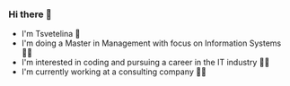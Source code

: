 ### Hi there 👋
- I'm Tsvetelina :cherry_blossom:
- I'm doing a Master in Management with focus on Information Systems :woman_student:
- I'm interested in coding and pursuing a career in the IT industry :woman_technologist:
- I'm currently working at a consulting company :woman_office_worker:

<!--
**tsvetelinashishmanova/tsvetelinashishmanova** is a ✨ _special_ ✨ repository because its `README.md` (this file) appears on your GitHub profile.

Here are some ideas to get you started:

- 🔭 I’m currently working on ...
- 🌱 I’m currently learning ...
- 👯 I’m looking to collaborate on ...
- 🤔 I’m looking for help with ...
- 💬 Ask me about ...
- 📫 How to reach me: ...
- 😄 Pronouns: ...
- ⚡ Fun fact: ...
-->
